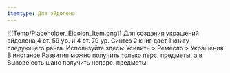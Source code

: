 ```yaml
---
itemtype: Для эйдолона
---
```

![[Temp/Placeholder_Eidolon_Item.png]]
Для создания украшений эйдолона 4 ст. 59 ур. и 4 ст. 79 ур. Синтез 2 книг дает 1 книгу следующего ранга. Используйте здесь: Усилить > Ремесло > Украшения В инстансе Развития можно получить только перс. предметы, а в Вызове есть шанс получить неперс. предметы.
